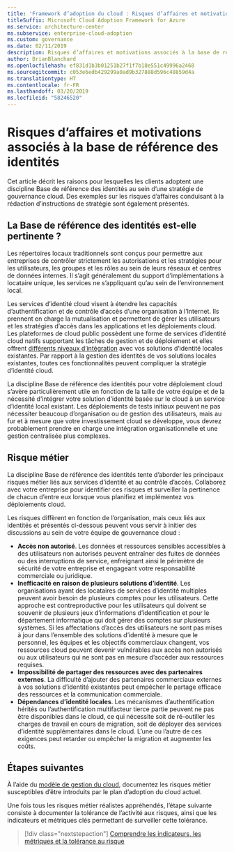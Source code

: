 ```yaml
---
title: 'Framework d’adoption du cloud : Risques d’affaires et motivations associés à la base de référence des identités'
titleSuffix: Microsoft Cloud Adoption Framework for Azure
ms.service: architecture-center
ms.subservice: enterprise-cloud-adoption
ms.custom: governance
ms.date: 02/11/2019
description: Risques d’affaires et motivations associés à la base de référence des identités
author: BrianBlanchard
ms.openlocfilehash: ef831d1b3b01251b27f1f7b18e551c49996a2468
ms.sourcegitcommit: c053e6edb429299a0ad9b327888d596c48859d4a
ms.translationtype: HT
ms.contentlocale: fr-FR
ms.lasthandoff: 03/20/2019
ms.locfileid: "58246520"
---
```

# <a name="identity-baseline-motivations-and-business-risks"></a>Risques d’affaires et motivations associés à la base de référence des identités

Cet article décrit les raisons pour lesquelles les clients adoptent une discipline Base de référence des identités au sein d’une stratégie de gouvernance cloud. Des exemples sur les risques d’affaires conduisant à la rédaction d’instructions de stratégie sont également présentés.

<!-- markdownlint-disable MD026 -->

## <a name="is-identity-baseline-relevant"></a>La Base de référence des identités est-elle pertinente ?

Les répertoires locaux traditionnels sont conçus pour permettre aux entreprises de contrôler strictement les autorisations et les stratégies pour les utilisateurs, les groupes et les rôles au sein de leurs réseaux et centres de données internes. Il s’agit généralement du support d’implémentations à locataire unique, les services ne s’appliquant qu’au sein de l’environnement local.

Les services d’identité cloud visent à étendre les capacités d’authentification et de contrôle d’accès d’une organisation à l’Internet. Ils prennent en charge la mutualisation et permettent de gérer les utilisateurs et les stratégies d’accès dans les applications et les déploiements cloud. Les plateformes de cloud public possèdent une forme de services d’identité cloud natifs supportant les tâches de gestion et de déploiement et elles offrent [différents niveaux d’intégration](../../decision-guides/identity/overview.md) avec vos solutions d’identité locales existantes. Par rapport à la gestion des identités de vos solutions locales existantes, toutes ces fonctionnalités peuvent compliquer la stratégie d’identité cloud.

La discipline Base de référence des identités pour votre déploiement cloud s’avère particulièrement utile en fonction de la taille de votre équipe et de la nécessité d’intégrer votre solution d’identité basée sur le cloud à un service d’identité local existant. Les déploiements de tests initiaux peuvent ne pas nécessiter beaucoup d’organisation ou de gestion des utilisateurs, mais au fur et à mesure que votre investissement cloud se développe, vous devrez probablement prendre en charge une intégration organisationnelle et une gestion centralisée plus complexes.

## <a name="business-risk"></a>Risque métier

La discipline Base de référence des identités tente d’aborder les principaux risques métier liés aux services d’identité et au contrôle d’accès. Collaborez avec votre entreprise pour identifier ces risques et surveiller la pertinence de chacun d’entre eux lorsque vous planifiez et implémentez vos déploiements cloud.

Les risques diffèrent en fonction de l’organisation, mais ceux liés aux identités et présentés ci-dessous peuvent vous servir à initier des discussions au sein de votre équipe de gouvernance cloud :

- **Accès non autorisé**. Les données et ressources sensibles accessibles à des utilisateurs non autorisés peuvent entraîner des fuites de données ou des interruptions de service, enfreignant ainsi le périmètre de sécurité de votre entreprise et engageant votre responsabilité commerciale ou juridique.
- **Inefficacité en raison de plusieurs solutions d’identité**. Les organisations ayant des locataires de services d’identité multiples peuvent avoir besoin de plusieurs comptes pour les utilisateurs. Cette approche est contreproductive pour les utilisateurs qui doivent se souvenir de plusieurs jeux d’informations d’identification et pour le département informatique qui doit gérer des comptes sur plusieurs systèmes. Si les affectations d’accès des utilisateurs ne sont pas mises à jour dans l’ensemble des solutions d’identité à mesure que le personnel, les équipes et les objectifs commerciaux changent, vos ressources cloud peuvent devenir vulnérables aux accès non autorisés ou aux utilisateurs qui ne sont pas en mesure d’accéder aux ressources requises.
- **Impossibilité de partager des ressources avec des partenaires externes**. La difficulté d’ajouter des partenaires commerciaux externes à vos solutions d’identité existantes peut empêcher le partage efficace des ressources et la communication commerciale.
- **Dépendances d’identité locales**. Les mécanismes d’authentification hérités ou l’authentification multifacteur tierce partie peuvent ne pas être disponibles dans le cloud, ce qui nécessite soit de ré-outiller les charges de travail en cours de migration, soit de déployer des services d’identité supplémentaires dans le cloud. L’une ou l’autre de ces exigences peut retarder ou empêcher la migration et augmenter les coûts.

## <a name="next-steps"></a>Étapes suivantes

À l’aide du [modèle de gestion du cloud](./template.md), documentez les risques métier susceptibles d’être introduits par le plan d’adoption du cloud actuel.

Une fois tous les risques métier réalistes appréhendés, l’étape suivante consiste à documenter la tolérance de l’activité aux risques, ainsi que les indicateurs et métriques clés permettant de surveiller cette tolérance.

> [!div class="nextstepaction"]
> [Comprendre les indicateurs, les métriques et la tolérance au risque](./metrics-tolerance.md)